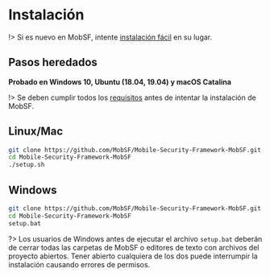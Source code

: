 # Instalación

!> Si es nuevo en MobSF, intente [instalación fácil](/es/mobsf_docker.md) en su lugar.


## Pasos heredados


**Probado en Windows 10, Ubuntu (18.04, 19.04) y macOS Catalina**

!> Se deben cumplir todos los [requisitos](/es/requirements.md) antes de intentar la instalación de MobSF.

## Linux/Mac

```bash
git clone https://github.com/MobSF/Mobile-Security-Framework-MobSF.git
cd Mobile-Security-Framework-MobSF
./setup.sh
```

## Windows

```bash
git clone https://github.com/MobSF/Mobile-Security-Framework-MobSF.git
cd Mobile-Security-Framework-MobSF
setup.bat
```

?> Los usuarios de Windows antes de ejecutar el archivo `setup.bat` deberán de cerrar todas las carpetas de MobSF o editores de texto con archivos del proyecto abiertos. Tener abierto cualquiera de los dos puede interrumpir la instalación causando errores de permisos.